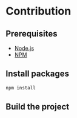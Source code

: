 # Contribution

## Prerequisites

- [Node.js](https://nodejs.org)
- [NPM](https://npmjs.com)

## Install packages

```bash
npm install
```

<!-- TODO: build for react -->
## Build the project
